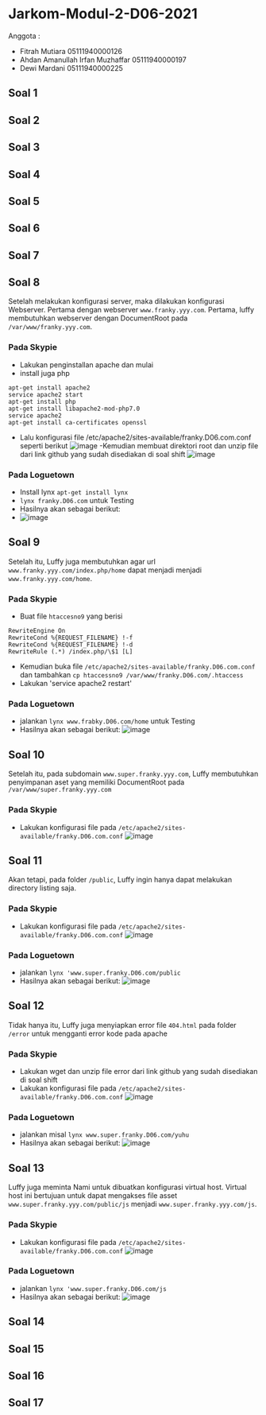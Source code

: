 # Jarkom-Modul-2-D06-2021

Anggota :
- Fitrah Mutiara 05111940000126
- Ahdan Amanullah Irfan Muzhaffar 05111940000197
- Dewi Mardani 05111940000225

## Soal 1
## Soal 2
## Soal 3
## Soal 4
## Soal 5
## Soal 6
## Soal 7
## Soal 8
Setelah melakukan konfigurasi server, maka dilakukan konfigurasi Webserver. Pertama dengan webserver `www.franky.yyy.com`. Pertama, luffy membutuhkan webserver dengan DocumentRoot pada `/var/www/franky.yyy.com`.
### Pada Skypie
- Lakukan penginstallan apache dan mulai
- install juga php
```
apt-get install apache2 
service apache2 start
apt-get install php 
apt-get install libapache2-mod-php7.0 
service apache2 
apt-get install ca-certificates openssl 
```
- Lalu konfigurasi file /etc/apache2/sites-available/franky.D06.com.conf seperti berikut
![image](https://user-images.githubusercontent.com/81247727/139520840-a6b7aaf2-4d12-45a7-9c6d-4e80d2ee892c.png)
-Kemudian membuat direktori root dan unzip file dari link github yang sudah disediakan di soal shift
![image](https://user-images.githubusercontent.com/81247727/139520871-5efb3adb-1a03-4c18-b2ce-5a1a7eef1d6d.png)
### Pada Loguetown
- Install lynx `apt-get install lynx`
- `lynx franky.D06.com` untuk Testing
- Hasilnya akan sebagai berikut:
- ![image](https://user-images.githubusercontent.com/81247727/139520905-b9903206-bed3-4dca-be83-ffe0998909d2.png)

## Soal 9
Setelah itu, Luffy juga membutuhkan agar url `www.franky.yyy.com/index.php/home` dapat menjadi menjadi `www.franky.yyy.com/home`.
### Pada Skypie
- Buat file `htaccesno9` yang berisi
```
RewriteEngine On
RewriteCond %{REQUEST_FILENAME} !-f
RewriteCond %{REQUEST_FILENAME} !-d
RewriteRule (.*) /index.php/\$1 [L]
```
- Kemudian buka file `/etc/apache2/sites-available/franky.D06.com.conf` dan tambahkan `cp htaccessno9 /var/www/franky.D06.com/.htaccess`
- Lakukan 'service apache2 restart'
### Pada Loguetown
- jalankan `lynx www.frabky.D06.com/home` untuk Testing
- Hasilnya akan sebagai berikut:
![image](https://user-images.githubusercontent.com/81247727/139521069-570e2a84-2e34-451d-b4fa-fe7e8ca6a71e.png)

## Soal 10
Setelah itu, pada subdomain `www.super.franky.yyy.com`, Luffy membutuhkan penyimpanan aset yang memiliki DocumentRoot pada `/var/www/super.franky.yyy.com`
### Pada Skypie
- Lakukan konfigurasi file pada `/etc/apache2/sites-available/franky.D06.com.conf`
![image](https://user-images.githubusercontent.com/81247727/139521144-a1e98540-1c34-4e34-98c5-8419d8ccb756.png)

## Soal 11
Akan tetapi, pada folder `/public`, Luffy ingin hanya dapat melakukan directory listing saja.
### Pada Skypie
- Lakukan konfigurasi file pada `/etc/apache2/sites-available/franky.D06.com.conf`
![image](https://user-images.githubusercontent.com/81247727/139521196-c88c727e-5006-4ecc-818a-8e9f7169ff8b.png)
### Pada Loguetown
- jalankan `lynx 'www.super.franky.D06.com/public`
- Hasilnya akan sebagai berikut:
![image](https://user-images.githubusercontent.com/81247727/139521386-93c42129-0b36-4426-bc94-b074dc94f30f.png)

## Soal 12
Tidak hanya itu, Luffy juga menyiapkan error file `404.html` pada folder `/error` untuk mengganti error kode pada apache 
### Pada Skypie
- Lakukan wget dan unzip file error dari link github yang sudah disediakan di soal shift
- Lakukan konfigurasi file pada `/etc/apache2/sites-available/franky.D06.com.conf`
![image](https://user-images.githubusercontent.com/81247727/139521348-b3411092-2ed9-44f8-a175-a2a78d28238e.png)
### Pada Loguetown
- jalankan misal `lynx www.super.franky.D06.com/yuhu`
- Hasilnya akan sebagai berikut:
![image](https://user-images.githubusercontent.com/81247727/139521415-2a4786a9-9002-4da0-a8ba-f9c5ac471c01.png)

## Soal 13
Luffy juga meminta Nami untuk dibuatkan konfigurasi virtual host. Virtual host ini bertujuan untuk dapat mengakses file asset `www.super.franky.yyy.com/public/js` menjadi `www.super.franky.yyy.com/js`. 
### Pada Skypie
- Lakukan konfigurasi file pada `/etc/apache2/sites-available/franky.D06.com.conf`
![image](https://user-images.githubusercontent.com/81247727/139521361-c523bb21-4b8f-4c86-8dfe-a8b0b3a78b50.png)
### Pada Loguetown
- jalankan `lynx 'www.super.franky.D06.com/js`
- Hasilnya akan sebagai berikut:
![image](https://user-images.githubusercontent.com/81247727/139521436-75dbe3a1-e4c4-41a2-851c-62f60500ede4.png)

## Soal 14
## Soal 15
## Soal 16
## Soal 17
